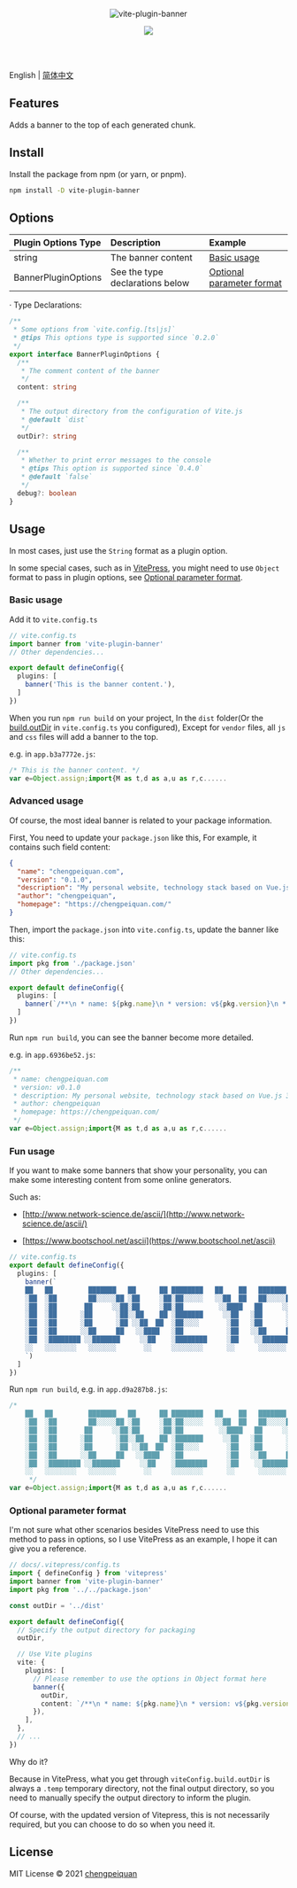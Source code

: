 <p align='center'>
  <img src="https://cdn.jsdelivr.net/gh/chengpeiquan/assets-storage/img/2021/02/20210224005014.png" alt="vite-plugin-banner" />
</p>

<p align='center'>
  <a href='https://www.npmjs.com/package/vite-plugin-banner'>
    <img src="https://img.shields.io/npm/v/vite-plugin-banner?color=56b7ff&label=npm" />
  </a>
</p>
<br>
<br>

English | [简体中文](https://github.com/chengpeiquan/vite-plugin-banner/blob/main/README.zh-CN.md)

## Features

Adds a banner to the top of each generated chunk.

## Install

Install the package from npm (or yarn, or pnpm).

```bash
npm install -D vite-plugin-banner
```

## Options

Plugin Options Type|Description|Example
:--|:--|:--
string|The banner content|[Basic usage](#basic-usage)
BannerPluginOptions|See the type declarations below|[Optional parameter format](#optional-parameter-format)

· Type Declarations:

```ts
/**
 * Some options from `vite.config.[ts|js]`
 * @tips This options type is supported since `0.2.0`
 */
export interface BannerPluginOptions {
  /**
   * The comment content of the banner
   */
  content: string

  /**
   * The output directory from the configuration of Vite.js
   * @default `dist`
   */
  outDir?: string

  /**
   * Whether to print error messages to the console
   * @tips This option is supported since `0.4.0`
   * @default `false`
   */
  debug?: boolean
}
```

## Usage

In most cases, just use the `String` format as a plugin option.

In some special cases, such as in [VitePress](https://vitepress.vuejs.org/), you might need to use `Object` format to pass in plugin options, see [Optional parameter format](#optional-parameter-format).

### Basic usage

Add it to `vite.config.ts`

```ts
// vite.config.ts
import banner from 'vite-plugin-banner'
// Other dependencies...

export default defineConfig({
  plugins: [
    banner('This is the banner content.'),
  ]
})
```

When you run `npm run build` on your project, In the `dist` folder(Or the [build.outDir](https://vitejs.dev/config/#build-outdir) in `vite.config.ts` you configured), Except for `vendor` files, all `js` and `css` files will add a banner to the top.

e.g. in `app.b3a7772e.js`:

```js
/* This is the banner content. */
var e=Object.assign;import{M as t,d as a,u as r,c......
```

### Advanced usage

Of course, the most ideal banner is related to your package information.

First, You need to update your `package.json` like this, For example, it contains such field content:

```json
{
  "name": "chengpeiquan.com",
  "version": "0.1.0",
  "description": "My personal website, technology stack based on Vue.js 3.0, and Vite 2.0, use Server Side Generation.",
  "author": "chengpeiquan",
  "homepage": "https://chengpeiquan.com/"
}
```

Then, import the `package.json` into `vite.config.ts`, update the banner like this:

```ts
// vite.config.ts
import pkg from './package.json'
// Other dependencies...

export default defineConfig({
  plugins: [
    banner(`/**\n * name: ${pkg.name}\n * version: v${pkg.version}\n * description: ${pkg.description}\n * author: ${pkg.author}\n * homepage: ${pkg.homepage}\n */`),
  ]
})
```

Run `npm run build`, you can see the banner become more detailed.

e.g. in `app.6936be52.js`:

```js
/**
 * name: chengpeiquan.com
 * version: v0.1.0
 * description: My personal website, technology stack based on Vue.js 3.0, and Vite 2.0, use Server Side Generation.
 * author: chengpeiquan
 * homepage: https://chengpeiquan.com/
 */
var e=Object.assign;import{M as t,d as a,u as r,c......
```

### Fun usage

If you want to make some banners that show your personality, you can make some interesting content from some online generators.

Such as:

- [http://www.network-science.de/ascii/](http://www.network-science.de/ascii/)

- [https://www.bootschool.net/ascii](https://www.bootschool.net/ascii)

```ts
// vite.config.ts
export default defineConfig({
  plugins: [
    banner(`
    ██   ██         ███████   ██      ██ ████████   ██    ██   ███████   ██     ██
    ░██  ░██        ██░░░░░██ ░██     ░██░██░░░░░   ░░██  ██   ██░░░░░██ ░██    ░██
    ░██  ░██       ██     ░░██░██     ░██░██         ░░████   ██     ░░██░██    ░██
    ░██  ░██      ░██      ░██░░██    ██ ░███████     ░░██   ░██      ░██░██    ░██
    ░██  ░██      ░██      ░██ ░░██  ██  ░██░░░░       ░██   ░██      ░██░██    ░██
    ░██  ░██      ░░██     ██   ░░████   ░██           ░██   ░░██     ██ ░██    ░██
    ░██  ░████████ ░░███████     ░░██    ░████████     ░██    ░░███████  ░░███████ 
    ░░   ░░░░░░░░   ░░░░░░░       ░░     ░░░░░░░░      ░░      ░░░░░░░    ░░░░░░░  
    `)
  ]
})
```

Run `npm run build`,  e.g. in `app.d9a287b8.js`:

```js
/* 
    ██   ██         ███████   ██      ██ ████████   ██    ██   ███████   ██     ██
    ░██  ░██        ██░░░░░██ ░██     ░██░██░░░░░   ░░██  ██   ██░░░░░██ ░██    ░██
    ░██  ░██       ██     ░░██░██     ░██░██         ░░████   ██     ░░██░██    ░██
    ░██  ░██      ░██      ░██░░██    ██ ░███████     ░░██   ░██      ░██░██    ░██
    ░██  ░██      ░██      ░██ ░░██  ██  ░██░░░░       ░██   ░██      ░██░██    ░██
    ░██  ░██      ░░██     ██   ░░████   ░██           ░██   ░░██     ██ ░██    ░██
    ░██  ░████████ ░░███████     ░░██    ░████████     ░██    ░░███████  ░░███████ 
    ░░   ░░░░░░░░   ░░░░░░░       ░░     ░░░░░░░░      ░░      ░░░░░░░    ░░░░░░░  
     */
var e=Object.assign;import{M as t,d as a,u as r,c......
```

### Optional parameter format

I'm not sure what other scenarios besides VitePress need to use this method to pass in options, so I use VitePress as an example, I hope it can give you a reference.

```ts
// docs/.vitepress/config.ts
import { defineConfig } from 'vitepress'
import banner from 'vite-plugin-banner'
import pkg from '../../package.json'

const outDir = '../dist'

export default defineConfig({
  // Specify the output directory for packaging
  outDir,

  // Use Vite plugins
  vite: {
    plugins: [
      // Please remember to use the options in Object format here
      banner({
        outDir,
        content: `/**\n * name: ${pkg.name}\n * version: v${pkg.version}\n * description: ${pkg.description}\n * author: ${pkg.author}\n * homepage: ${pkg.homepage}\n */`,
      }),
    ],
  },
  // ...
})
```

Why do it?

Because in VitePress, what you get through `viteConfig.build.outDir` is always a `.temp` temporary directory, not the final output directory, so you need to manually specify the output directory to inform the plugin.

Of course, with the updated version of Vitepress, this is not necessarily required, but you can choose to do so when you need it.

## License

MIT License © 2021 [chengpeiquan](https://github.com/chengpeiquan)
